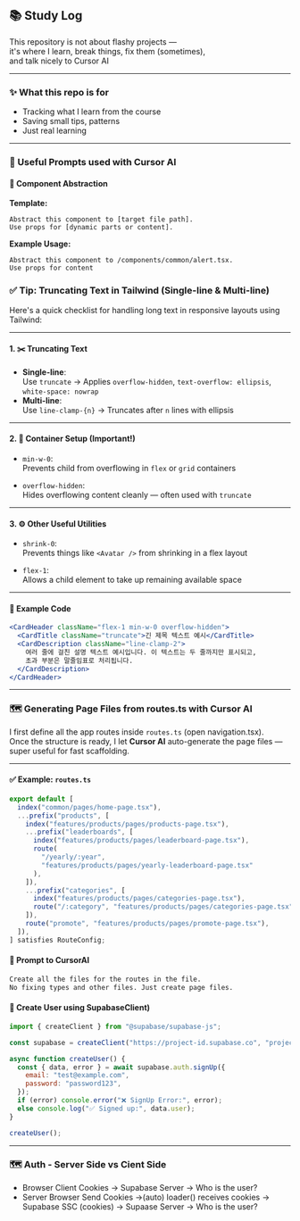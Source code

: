 ## 📚 Study Log

This repository is not about flashy projects —  
it's where I learn, break things, fix them (sometimes),  
and talk nicely to Cursor AI

---

### ✨ What this repo is for

- Tracking what I learn from the course
- Saving small tips, patterns
- Just real learning

---

### 🤖 Useful Prompts used with Cursor AI

#### 🧩 Component Abstraction

**Template:**

```
Abstract this component to [target file path].
Use props for [dynamic parts or content].
```

**Example Usage:**

```
Abstract this component to /components/common/alert.tsx.
Use props for content
```

### ✅ Tip: Truncating Text in Tailwind (Single-line & Multi-line)

Here's a quick checklist for handling long text in responsive layouts using Tailwind:

---

#### 1. ✂️ Truncating Text

- **Single-line**:  
  Use `truncate` → Applies `overflow-hidden`, `text-overflow: ellipsis`, `white-space: nowrap`
- **Multi-line**:  
  Use `line-clamp-{n}` → Truncates after `n` lines with ellipsis

---

#### 2. 🧱 Container Setup (Important!)

- `min-w-0`:  
  Prevents child from overflowing in `flex` or `grid` containers

- `overflow-hidden`:  
  Hides overflowing content cleanly — often used with `truncate`

---

#### 3. ⚙️ Other Useful Utilities

- `shrink-0`:  
  Prevents things like `<Avatar />` from shrinking in a flex layout

- `flex-1`:  
  Allows a child element to take up remaining available space

---

#### 📝 Example Code

```jsx
<CardHeader className="flex-1 min-w-0 overflow-hidden">
  <CardTitle className="truncate">긴 제목 텍스트 예시</CardTitle>
  <CardDescription className="line-clamp-2">
    여러 줄에 걸친 설명 텍스트 예시입니다. 이 텍스트는 두 줄까지만 표시되고,
    초과 부분은 말줄임표로 처리됩니다.
  </CardDescription>
</CardHeader>
```

---

### 🗺️ Generating Page Files from routes.ts with Cursor AI

I first define all the app routes inside `routes.ts` (open navigation.tsx).  
Once the structure is ready, I let **Cursor AI** auto-generate the page files — super useful for fast scaffolding.

---

#### ✅ Example: `routes.ts`

```ts
export default [
  index("common/pages/home-page.tsx"),
  ...prefix("products", [
    index("features/products/pages/products-page.tsx"),
    ...prefix("leaderboards", [
      index("features/products/pages/leaderboard-page.tsx"),
      route(
        "/yearly/:year",
        "features/products/pages/yearly-leaderboard-page.tsx"
      ),
    ]),
    ...prefix("categories", [
      index("features/products/pages/categories-page.tsx"),
      route("/:category", "features/products/pages/categories-page.tsx"),
    ]),
    route("promote", "features/products/pages/promote-page.tsx"),
  ]),
] satisfies RouteConfig;
```

#### 💬 Prompt to CursorAI

```txt
Create all the files for the routes in the file.
No fixing types and other files. Just create page files.
```

#### 💬 Create User using SupabaseClient)

```js
import { createClient } from "@supabase/supabase-js";

const supabase = createClient("https://project-id.supabase.co", "project-key");

async function createUser() {
  const { data, error } = await supabase.auth.signUp({
    email: "test@example.com",
    password: "password123",
  });
  if (error) console.error("❌ SignUp Error:", error);
  else console.log("✅ Signed up:", data.user);
}

createUser();
```

---

### 🗺️ Auth - Server Side vs Cient Side

- Browser
  Client Cookies &rarr; Supabase Server &rarr; Who is the user?
- Server
  Browser Send Cookies &rarr;(auto) loader() receives cookies &rarr; Supabase SSC (cookies) &rarr; Supaase Server &rarr; Who is the user?
